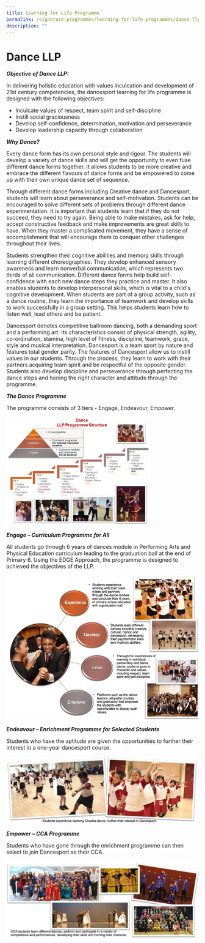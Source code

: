 ```yaml
---
title: Learning for Life Programme
permalink: /signature-programmes/learning-for-life-programmes/dance-llp/
description: ""
---
```

# Dance LLP

_**Objective of Dance LLP:**_

In delivering holistic education with values inculcation and development of 21st century competencies, the dancesport learning for life programme is designed with the following objectives:

*   Inculcate values of respect, team spirit and self-discipline
*   Instill social graciousness
*   Develop self-confidence, determination, motivation and perseverance
*   Develop leadership capacity through collaboration

**_Why Dance?_**

Every dance form has its own personal style and rigour. The students will develop a variety of dance skills and will get the opportunity to even fuse different dance forms together. It allows students to be more creative and embrace the different flavours of dance forms and be empowered to come up with their own unique dance set of sequence.

Through different dance forms including Creative dance and Dancesport, students will learn about perseverance and self-motivation. Students can be encouraged to solve different sets of problems through different dance experimentation. It is important that students learn that if they do not succeed, they need to try again. Being able to make mistakes, ask for help, accept constructive feedback and make improvements are great skills to have. When they master a complicated movement, they have a sense of accomplishment that will encourage them to conquer other challenges throughout their lives.

Students strengthen their cognitive abilities and memory skills through learning different choreographies. They develop enhanced sensory awareness and learn nonverbal communication, which represents two thirds of all communication. Different dance forms help build self-confidence with each new dance steps they practice and master. It also enables students to develop interpersonal skills, which is vital to a child's cognitive development. When students are part of a group activity, such as a dance routine, they learn the importance of teamwork and develop skills to work successfully in a group setting. This helps students learn how to listen well, lead others and be patient.

Dancesport denotes competitive ballroom dancing, both a demanding sport and a performing art. Its characteristics consist of physical strength, agility, co-ordination, stamina, high level of fitness, discipline, teamwork, grace, style and musical interpretation. Dancesport is a team sport by nature and features total gender parity. The features of Dancesport allow us to instill values in our students. Through the process, they learn to work with their partners acquiring team spirit and be respectful of the opposite gender. Students also develop discipline and perseverance through perfecting the dance steps and honing the right character and attitude through the programme.

**_The Dance Programme_**  

The programme consists of 3 tiers - Engage, Endeavour, Empower.

<img src="/images/ds1.jpeg" 
     style="width:75%">

**_Engage – Curriculum Programme for All_**

All students go through 6 years of dances module in Performing Arts and Physical Education curriculum leading to the graduation ball at the end of Primary 6. Using the EDGE Approach, the programme is designed to achieved the objectives of the LLP.

![](/images/ds2.jpeg)

**_Endeavour – Enrichment Programme for Selected Students_**  

Students who have the aptitude are given the opportunities to further their interest in a one-year dancesport course.

![](/images/DS3.jpeg)

**_Empower – CCA Programme_**

Students who have gone through the enrichment programme can then select to join Dancesport as their CCA.

![](/images/ds4.jpeg)